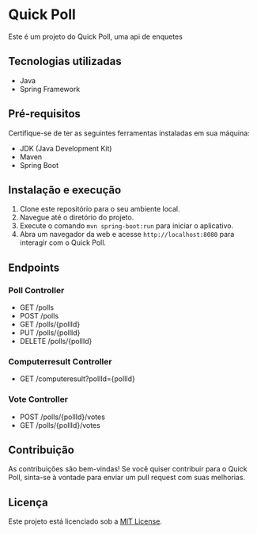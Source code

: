 # Quick Poll

Este é um projeto do Quick Poll, uma api de enquetes

## Tecnologias utilizadas

- Java
- Spring Framework

## Pré-requisitos

Certifique-se de ter as seguintes ferramentas instaladas em sua máquina:

- JDK (Java Development Kit)
- Maven
- Spring Boot

## Instalação e execução

1. Clone este repositório para o seu ambiente local.
2. Navegue até o diretório do projeto.
3. Execute o comando `mvn spring-boot:run` para iniciar o aplicativo.
4. Abra um navegador da web e acesse `http://localhost:8080` para interagir com o Quick Poll.

## Endpoints
### Poll Controller
* GET /polls
* POST /polls
* GET /polls/{pollId}
* PUT /polls/{pollId}
* DELETE /polls/{pollId}

### Computerresult Controller
* GET /computeresult?pollId={pollId}

### Vote Controller
* POST /polls/{pollId}/votes
* GET /polls/{pollId}/votes

## Contribuição

As contribuições são bem-vindas! Se você quiser contribuir para o Quick Poll, sinta-se à vontade para enviar um pull request com suas melhorias.

## Licença

Este projeto está licenciado sob a [MIT License](https://opensource.org/licenses/MIT).
